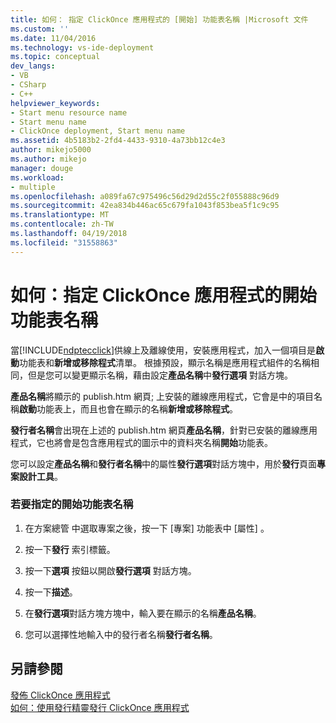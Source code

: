 ```yaml
---
title: 如何： 指定 ClickOnce 應用程式的 [開始] 功能表名稱 |Microsoft 文件
ms.custom: ''
ms.date: 11/04/2016
ms.technology: vs-ide-deployment
ms.topic: conceptual
dev_langs:
- VB
- CSharp
- C++
helpviewer_keywords:
- Start menu resource name
- Start menu name
- ClickOnce deployment, Start menu name
ms.assetid: 4b5183b2-2fd4-4433-9310-4a73bb12c4e3
author: mikejo5000
ms.author: mikejo
manager: douge
ms.workload:
- multiple
ms.openlocfilehash: a089fa67c975496c56d29d2d55c2f055888c96d9
ms.sourcegitcommit: 42ea834b446ac65c679fa1043f853bea5f1c9c95
ms.translationtype: MT
ms.contentlocale: zh-TW
ms.lasthandoff: 04/19/2018
ms.locfileid: "31558863"
---
```

# <a name="how-to-specify-a-start-menu-name-for-a-clickonce-application"></a>如何：指定 ClickOnce 應用程式的開始功能表名稱
當[!INCLUDE[ndptecclick](../deployment/includes/ndptecclick_md.md)]供線上及離線使用，安裝應用程式，加入一個項目是**啟動**功能表和**新增或移除程式**清單。 根據預設，顯示名稱是應用程式組件的名稱相同，但是您可以變更顯示名稱，藉由設定**產品名稱**中**發行選項** 對話方塊。  
  
 **產品名稱**將顯示的 publish.htm 網頁; 上安裝的離線應用程式，它會是中的項目名稱**啟動**功能表上，而且也會在顯示的名稱**新增或移除程式**。  
  
 **發行者名稱**會出現在上述的 publish.htm 網頁**產品名稱**，針對已安裝的離線應用程式，它也將會是包含應用程式的圖示中的資料夾名稱**開始**功能表。  
  
 您可以設定**產品名稱**和**發行者名稱**中的屬性**發行選項**對話方塊中，用於**發行**頁面**專案設計工具**。  
  
### <a name="to-specify-a-start-menu-name"></a>若要指定的開始功能表名稱  
  
1.  在方案總管 中選取專案之後，按一下 [專案]  功能表中 [屬性] 。  
  
2.  按一下**發行** 索引標籤。  
  
3.  按一下**選項** 按鈕以開啟**發行選項** 對話方塊。  
  
4.  按一下**描述**。  
  
5.  在**發行選項**對話方塊方塊中，輸入要在顯示的名稱**產品名稱**。  
  
6.  您可以選擇性地輸入中的發行者名稱**發行者名稱**。  
  
## <a name="see-also"></a>另請參閱  
 [發佈 ClickOnce 應用程式](../deployment/publishing-clickonce-applications.md)   
 [如何：使用發行精靈發行 ClickOnce 應用程式](../deployment/how-to-publish-a-clickonce-application-using-the-publish-wizard.md)
